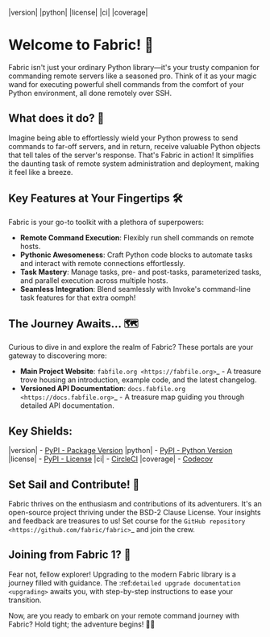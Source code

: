 |version| |python| |license| |ci| |coverage|

Welcome to Fabric! 🚀
======================

Fabric isn't just your ordinary Python library—it's your trusty companion for commanding remote servers like a seasoned pro. Think of it as your magic wand for executing powerful shell commands from the comfort of your Python environment, all done remotely over SSH.

What does it do? 🤔
--------------------

Imagine being able to effortlessly wield your Python prowess to send commands to far-off servers, and in return, receive valuable Python objects that tell tales of the server's response. That's Fabric in action! It simplifies the daunting task of remote system administration and deployment, making it feel like a breeze.

Key Features at Your Fingertips 🛠️
-----------------------------------

Fabric is your go-to toolkit with a plethora of superpowers:

- **Remote Command Execution**: Flexibly run shell commands on remote hosts.
- **Pythonic Awesomeness**: Craft Python code blocks to automate tasks and interact with remote connections effortlessly.
- **Task Mastery**: Manage tasks, pre- and post-tasks, parameterized tasks, and parallel execution across multiple hosts.
- **Seamless Integration**: Blend seamlessly with Invoke's command-line task features for that extra oomph!

The Journey Awaits... 🗺️
---------------------------

Curious to dive in and explore the realm of Fabric? These portals are your gateway to discovering more:

- **Main Project Website**: `fabfile.org <https://fabfile.org>`_ - A treasure trove housing an introduction, example code, and the latest changelog.
- **Versioned API Documentation**: `docs.fabfile.org <https://docs.fabfile.org>`_ - A treasure map guiding you through detailed API documentation.

Key Shields:
------------

|version| - [PyPI - Package Version](https://pypi.org/project/fabric/)
|python| - [PyPI - Python Version](https://pypi.org/project/fabric/)
|license| - [PyPI - License](https://github.com/fabric/fabric/blob/main/LICENSE)
|ci| - [CircleCI](https://app.circleci.com/pipelines/github/fabric/fabric)
|coverage| - [Codecov](https://app.codecov.io/gh/fabric/fabric)

Set Sail and Contribute! 🌟
---------------------------

Fabric thrives on the enthusiasm and contributions of its adventurers. It's an open-source project thriving under the BSD-2 Clause License. Your insights and feedback are treasures to us! Set course for the `GitHub repository <https://github.com/fabric/fabric>`_ and join the crew.

Joining from Fabric 1? 🔄
---------------------------

Fear not, fellow explorer! Upgrading to the modern Fabric library is a journey filled with guidance. The :ref:`detailed upgrade documentation <upgrading>` awaits you, with step-by-step instructions to ease your transition.

Now, are you ready to embark on your remote command journey with Fabric? Hold tight; the adventure begins! 🌌🔭
